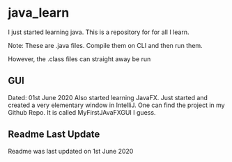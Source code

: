 # java_learn
I just started learning java. This is a repository for for all I learn.

Note: These are .java files. Compile them on CLI and then run them.  

However, the .class files can straight away be run

## GUI

Dated: 01st June 2020
Also started learning JavaFX. Just started and created a very elementary window in IntelliJ.
One can find the project in my Github Repo. It is called MyFirstJAvaFXGUI I guess.

## Readme Last Update

Readme was last updated on 1st June 2020
